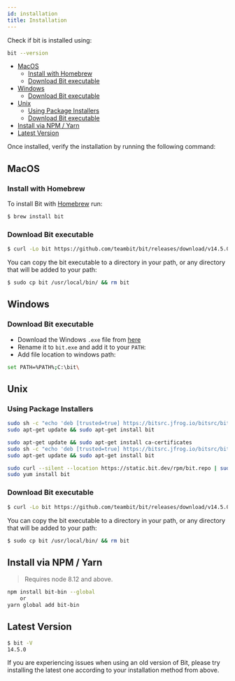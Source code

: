 ```yaml
---
id: installation
title: Installation
---
```


Check if bit is installed using:

```bash
bit --version
```

- [MacOS](#macos)
  - [Install with Homebrew](#install-with-homebrew)
  - [Download Bit executable](#download-bit-executable)
- [Windows](#windows)
  - [Download Bit executable](#download-bit-executable-1)
- [Unix](#unix)
  - [Using Package Installers](#using-package-installers)
  - [Download Bit executable](#download-bit-executable-2)
- [Install via NPM / Yarn](#install-via-npm--yarn)
- [Latest Version](#latest-version)

Once installed, verify the installation by running the following command:

## MacOS

### Install with Homebrew

To install Bit with [Homebrew](https://brew.sh) run:

```sh
$ brew install bit
```

### Download Bit executable

```sh
$ curl -Lo bit https://github.com/teambit/bit/releases/download/v14.5.0/bit-bin-macos && chmod +x bit
```

You can copy the bit executable to a directory in your path, or any directory that will be added to your path:

```sh
$ sudo cp bit /usr/local/bin/ && rm bit
```

## Windows

### Download Bit executable

- Download the Windows `.exe` file from [here](https://github.com/teambit/bit/releases/download/v14.5.0/bit-bin-win.exe)
- Rename it to `bit.exe` and add it to your `PATH`:
- Add file location to windows path:

```sh
set PATH=%PATH%;C:\bit\
```

## Unix

### Using Package Installers

<!--DOCUSAURUS_CODE_TABS-->
<!--Debian-->

```sh
sudo sh -c "echo 'deb [trusted=true] https://bitsrc.jfrog.io/bitsrc/bit-deb all stable' >> /etc/apt/sources.list"
sudo apt-get update && sudo apt-get install bit
```

<!--Ubuntu-->

```sh
sudo apt-get update && sudo apt-get install ca-certificates
sudo sh -c "echo 'deb [trusted=true] https://bitsrc.jfrog.io/bitsrc/bit-deb all stable' >> /etc/apt/sources.list"
sudo apt-get update && sudo apt-get install bit
```

<!--CentOS / Fedora / RHEL-->

```sh
sudo curl --silent --location https://static.bit.dev/rpm/bit.repo | sudo tee /etc/yum.repos.d/bit.repo
sudo yum install bit
```
<!--END_DOCUSAURUS_CODE_TABS-->

### Download Bit executable

```sh
$ curl -Lo bit https://github.com/teambit/bit/releases/download/v14.5.0/bit-bin-linux && chmod +x bit
```

You can copy the bit executable to a directory in your path, or any directory that will be added to your path:

```bash
$ sudo cp bit /usr/local/bin/ && rm bit
```

## Install via NPM / Yarn

> Requires node 8.12 and above.

```bash
npm install bit-bin --global
    or
yarn global add bit-bin  
```

## Latest Version

```bash
$ bit -V
14.5.0
```

If you are experiencing issues when using an old version of Bit, please try installing the latest one according to your installation method from above.
